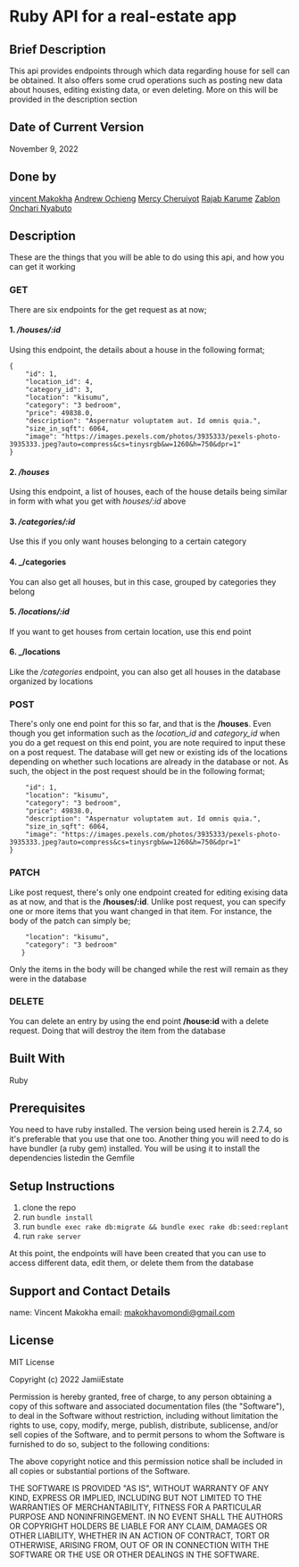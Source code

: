 # Ruby API for a real-estate app

## Brief Description
This api provides endpoints through which data regarding house for sell can be obtained. It also offers some crud operations such as posting new data about houses, editing existing data, or even deleting. More on this will be provided in the description section

## Date of Current Version
November 9, 2022

## Done by
[vincent Makokha](https://github.com/VinceXIV/)
[Andrew Ochieng](https://github.com/Andrew-Ochieng)
[Mercy Cheruiyot](https://github.com/Mercy-Cheruiyot)
[Rajab Karume](https://github.com/RajabKarume)
[Zablon Onchari Nyabuto](https://github.com/Zablon-Onchari-Nyabuto)

## Description
These are the things that you will be able to do using this api, and how you can get it working

### GET
There are six endpoints for the get request as at now;
#### 1. _/houses/:id_
Using this endpoint, the details about a house in the following format;
```
{
    "id": 1,
    "location_id": 4,
    "category_id": 3,
    "location": "kisumu",
    "category": "3 bedroom",
    "price": 49838.0,
    "description": "Aspernatur voluptatem aut. Id omnis quia.",
    "size_in_sqft": 6064,
    "image": "https://images.pexels.com/photos/3935333/pexels-photo-3935333.jpeg?auto=compress&cs=tinysrgb&w=1260&h=750&dpr=1"
}
```
#### 2. _/houses_
Using this endpoint, a list of houses, each of the house details being similar in form with what you get with _houses/:id_ above

#### 3. _/categories/:id_
Use this if you only want houses belonging to a certain category

#### 4. _/categories
You can also get all houses, but in this case, grouped by categories they belong

#### 5. _/locations/:id_
If you want to get houses from certain location, use this end point

#### 6. _/locations
Like the _/categories_ endpoint, you can also get all houses in the database organized by locations

### POST
There's only one end point for this so far, and that is the **/houses**. Even though you get information such as the *location_id* and *category_id* when you do a get request on this end point, you are note required to input these on a post request. The database will get new or existing ids of the locations depending on whether such locations are already in the database or not. As such, the object in the post request should be in the following format;
```{
    "id": 1,
    "location": "kisumu",
    "category": "3 bedroom",
    "price": 49838.0,
    "description": "Aspernatur voluptatem aut. Id omnis quia.",
    "size_in_sqft": 6064,
    "image": "https://images.pexels.com/photos/3935333/pexels-photo-3935333.jpeg?auto=compress&cs=tinysrgb&w=1260&h=750&dpr=1"
}
```

### PATCH
Like post request, there's only one endpoint created for editing exising data as at now, and that is the **/houses/:id**. Unlike post request, you can specify one or more items that you want changed in that item. For instance, the body of the patch can simply be;
```{
    "location": "kisumu",
    "category": "3 bedroom"
   }
```
Only the items in the body will be changed while the rest will remain as they were in the database

### DELETE
You can delete an entry by using the end point **/house:id** with a delete request. Doing that will destroy the item from the database

## Built With
Ruby

## Prerequisites
You need to have ruby installed. The version being used herein is 2.7.4, so it's preferable that you use that one too. Another thing you will need to do is have bundler (a ruby gem) installed. You will be using it to install the dependencies listedin the Gemfile

## Setup Instructions
1. clone the repo
2. run `bundle install`
3. run `bundle exec rake db:migrate && bundle exec rake db:seed:replant`
4. run `rake server`

At this point, the endpoints will have been created that you can use to access different data, edit them, or delete them from the database

## Support and Contact Details
name: Vincent Makokha
email: makokhavomondi@gmail.com

## License
MIT License

Copyright (c) 2022 JamiiEstate

Permission is hereby granted, free of charge, to any person obtaining a copy of this software and associated documentation files (the "Software"), to deal in the Software without restriction, including without limitation the rights to use, copy, modify, merge, publish, distribute, sublicense, and/or sell copies of the Software, and to permit persons to whom the Software is furnished to do so, subject to the following conditions:

The above copyright notice and this permission notice shall be included in all copies or substantial portions of the Software.

THE SOFTWARE IS PROVIDED "AS IS", WITHOUT WARRANTY OF ANY KIND, EXPRESS OR IMPLIED, INCLUDING BUT NOT LIMITED TO THE WARRANTIES OF MERCHANTABILITY, FITNESS FOR A PARTICULAR PURPOSE AND NONINFRINGEMENT. IN NO EVENT SHALL THE AUTHORS OR COPYRIGHT HOLDERS BE LIABLE FOR ANY CLAIM, DAMAGES OR OTHER LIABILITY, WHETHER IN AN ACTION OF CONTRACT, TORT OR OTHERWISE, ARISING FROM, OUT OF OR IN CONNECTION WITH THE SOFTWARE OR THE USE OR OTHER DEALINGS IN THE SOFTWARE.
